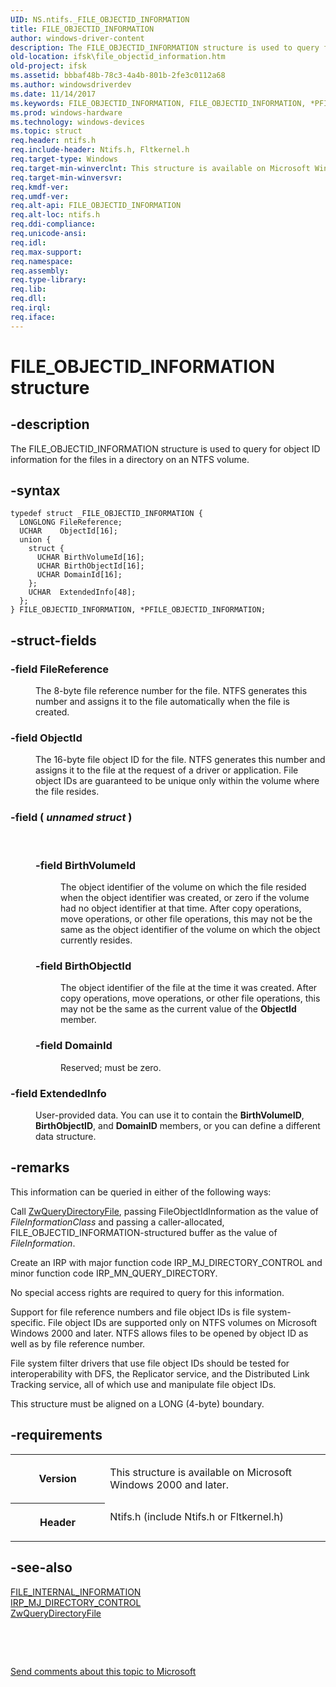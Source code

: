 ```yaml
---
UID: NS.ntifs._FILE_OBJECTID_INFORMATION
title: FILE_OBJECTID_INFORMATION
author: windows-driver-content
description: The FILE_OBJECTID_INFORMATION structure is used to query for object ID information for the files in a directory on an NTFS volume.
old-location: ifsk\file_objectid_information.htm
old-project: ifsk
ms.assetid: bbbaf48b-78c3-4a4b-801b-2fe3c0112a68
ms.author: windowsdriverdev
ms.date: 11/14/2017
ms.keywords: FILE_OBJECTID_INFORMATION, FILE_OBJECTID_INFORMATION, *PFILE_OBJECTID_INFORMATION
ms.prod: windows-hardware
ms.technology: windows-devices
ms.topic: struct
req.header: ntifs.h
req.include-header: Ntifs.h, Fltkernel.h
req.target-type: Windows
req.target-min-winverclnt: This structure is available on Microsoft Windows 2000 and later.
req.target-min-winversvr: 
req.kmdf-ver: 
req.umdf-ver: 
req.alt-api: FILE_OBJECTID_INFORMATION
req.alt-loc: ntifs.h
req.ddi-compliance: 
req.unicode-ansi: 
req.idl: 
req.max-support: 
req.namespace: 
req.assembly: 
req.type-library: 
req.lib: 
req.dll: 
req.irql: 
req.iface: 
---
```


# FILE_OBJECTID_INFORMATION structure



## -description
<p>The FILE_OBJECTID_INFORMATION structure is used to query for object ID information for the files in a directory on an NTFS volume. </p>


## -syntax

````
typedef struct _FILE_OBJECTID_INFORMATION {
  LONGLONG FileReference;
  UCHAR    ObjectId[16];
  union {
    struct {
      UCHAR BirthVolumeId[16];
      UCHAR BirthObjectId[16];
      UCHAR DomainId[16];
    };
    UCHAR  ExtendedInfo[48];
  };
} FILE_OBJECTID_INFORMATION, *PFILE_OBJECTID_INFORMATION;
````


## -struct-fields
<dl>

### -field <b>FileReference</b>

<dd>
<p>The 8-byte file reference number for the file. NTFS generates this number and assigns it to the file automatically when the file is created. </p>
</dd>

### -field <b>ObjectId</b>

<dd>
<p>The 16-byte file object ID for the file. NTFS generates this number and assigns it to the file at the request of a driver or application. File object IDs are guaranteed to be unique only within the volume where the file resides. </p>
</dd>

### -field ( <i>unnamed struct</i> )

<dd>
<p> </p>
<dl>

### -field <b>BirthVolumeId</b>

<dd>
<p>The object identifier of the volume on which the file resided when the object identifier was created, or zero if the volume had no object identifier at that time. After copy operations, move operations, or other file operations, this may not be the same as the object identifier of the volume on which the object currently resides. </p>
</dd>

### -field <b>BirthObjectId</b>

<dd>
<p>The object identifier of the file at the time it was created. After copy operations, move operations, or other file operations, this may not be the same as the current value of the <b>ObjectId</b> member. </p>
</dd>

### -field <b>DomainId</b>

<dd>
<p>Reserved; must be zero. </p>
</dd>
</dl>
</dd>

### -field <b>ExtendedInfo</b>

<dd>
<p>User-provided data. You can use it to contain the <b>BirthVolumeID</b>, <b>BirthObjectID</b>, and <b>DomainID</b> members, or you can define a different data structure. </p>
</dd>
</dl>

## -remarks
<p>This information can be queried in either of the following ways: </p>

<p>Call <a href="..\ntifs\nf-ntifs-zwquerydirectoryfile.md">ZwQueryDirectoryFile</a>, passing FileObjectIdInformation as the value of <i>FileInformationClass</i> and passing a caller-allocated, FILE_OBJECTID_INFORMATION-structured buffer as the value of <i>FileInformation</i>. </p>

<p>Create an IRP with major function code IRP_MJ_DIRECTORY_CONTROL and minor function code IRP_MN_QUERY_DIRECTORY. </p>

<p>No special access rights are required to query for this information. </p>

<p>Support for file reference numbers and file object IDs is file system-specific. File object IDs are supported only on NTFS volumes on Microsoft Windows 2000 and later. NTFS allows files to be opened by object ID as well as by file reference number. </p>

<p>File system filter drivers that use file object IDs should be tested for interoperability with DFS, the Replicator service, and the Distributed Link Tracking service, all of which use and manipulate file object IDs. </p>

<p>This structure must be aligned on a LONG (4-byte) boundary. </p>

## -requirements
<table>
<tr>
<th width="30%">
<p>Version</p>
</th>
<td width="70%">
<p>This structure is available on Microsoft Windows 2000 and later. </p>
</td>
</tr>
<tr>
<th width="30%">
<p>Header</p>
</th>
<td width="70%">
<dl>
<dt>Ntifs.h (include Ntifs.h or Fltkernel.h)</dt>
</dl>
</td>
</tr>
</table>

## -see-also
<dl>
<dt>
<a href="..\ntifs\ns-ntifs--file-internal-information.md">FILE_INTERNAL_INFORMATION</a>
</dt>
<dt>
<a href="ifsk.irp_mj_directory_control">IRP_MJ_DIRECTORY_CONTROL</a>
</dt>
<dt>
<a href="..\ntifs\nf-ntifs-zwquerydirectoryfile.md">ZwQueryDirectoryFile</a>
</dt>
</dl>
<p> </p>
<p> </p>
<p><a href="mailto:wsddocfb@microsoft.com?subject=Documentation%20feedback [ifsk\ifsk]:%20FILE_OBJECTID_INFORMATION structure%20 RELEASE:%20(11/14/2017)&amp;body=%0A%0APRIVACY STATEMENT%0A%0AWe use your feedback to improve the documentation. We don't use your email address for any other purpose, and we'll remove your email address from our system after the issue that you're reporting is fixed. While we're working to fix this issue, we might send you an email message to ask for more info. Later, we might also send you an email message to let you know that we've addressed your feedback.%0A%0AFor more info about Microsoft's privacy policy, see http://privacy.microsoft.com/en-us/default.aspx." title="Send comments about this topic to Microsoft">Send comments about this topic to Microsoft</a></p>
